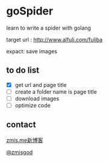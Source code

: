 # goSpider

learn to write a spider with golang

target url  : http://www.alfuli.com/fuliba

expact: save images

## to do list

- [x] get url and page title
- [ ] create a folder name is page title
- [ ] download images
- [ ] optimize code

## contact

<a href="https://zmis.me">zmis.me新博客</a>

<a href="https://weibo.com/zmisgod">@zmisgod</a>